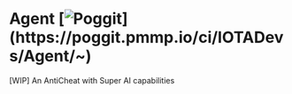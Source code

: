# Agent [![Poggit](https://poggit.pmmp.io/ci.shield/IOTADevs/Agent/~)](https://poggit.pmmp.io/ci/IOTADevs/Agent/~)
[WIP] An AntiCheat with Super AI capabilities
